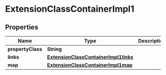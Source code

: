 

# ExtensionClassContainerImpl1


## Properties

Name | Type | Description | Notes
------------ | ------------- | ------------- | -------------
**propertyClass** | **String** |  |  [optional]
**links** | [**ExtensionClassContainerImpl1links**](ExtensionClassContainerImpl1links.md) |  |  [optional]
**map** | [**ExtensionClassContainerImpl1map**](ExtensionClassContainerImpl1map.md) |  |  [optional]



